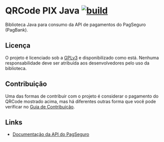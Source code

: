 # QRCode PIX Java [![build](https://github.com/competeaqui/pagseguro-java-api/actions/workflows/build.yml/badge.svg)](https://github.com/competeaqui/pagseguro-java-api/actions/workflows/build.yml) 

<!-- [![Codacy Badge](https://app.codacy.com/project/badge/Grade/xxxxxx)](https://app.codacy.com/gh/competeaqui/pagseguro-java-api/dashboard?utm_source=gh&utm_medium=referral&utm_content=&utm_campaign=Badge_grade) [![Codacy Code Coverage](https://app.codacy.com/project/badge/Coverage/xxxxxx)](https://www.codacy.com/gh/competeaqui/pagseguro-java-api/dashboard?utm_source=github.com&utm_medium=referral&utm_content=competeaqui/pagseguro-java-api&utm_campaign=Badge_Coverage) -->

Biblioteca Java para consumo da API de pagamentos do PagSeguro (PagBank).

## Licença

O projeto é licenciado sob a [GPLv3](LICENSE) e disponibilizado como está. Nenhuma responsabilidade deve ser atribuída aos desenvolvedores pelo uso da biblioteca.

## Contribuição

Uma das formas de contribuir com o projeto é considerar o pagamento do QRCode mostrado acima, mas há diferentes outras forma que você pode verificar no [Guia de Contribuição](CONTRIBUTNG.md).

## Links

- [Documentação da API do PagSeguro](https://dev.pagseguro.uol.com.br)
